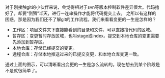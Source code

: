 对于刚接触git的小伙伴来说，会觉得相对于svn等版本控制软件差异很大。代码撸好了，却要“倒腾”半天，进行一连串操作才能将代码提交上去。
之所以有这样的困惑，那是因为我们还不了解git的工作流程。我们来看看变更的一生是怎样的？

* 工作区：项目文件夹下直接能看到的目录和文件，可以直接撸代码的区域。
* 暂存区：变更暂时存放区域，也叫stage或index。提交到本地仓库的变更需要先添加到暂存区。
* 本地仓库：存储已经提交的变更。
* 远程仓库：存储本地推送过来的已提交变更，和本地仓库变更一致。

通过上面的图示，可以清晰看出变更的一生是怎么流转的。现在想去到某个阶段是不是就很简单了。